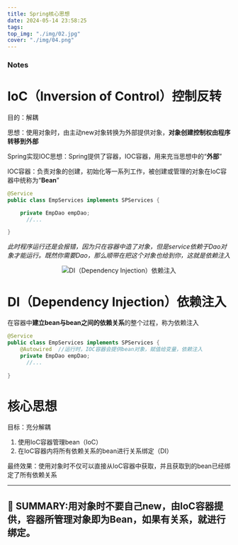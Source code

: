 ```yaml
---
title: Spring核心思想
date: 2024-05-14 23:58:25
tags: 
top_img: "./img/02.jpg"
cover: "./img/04.png"
---
```

### Notes

# IoC（Inversion of Control）控制反转

目的：解耦

思想：使用对象时，由主动new对象转换为外部提供对象，**对象创建控制权由程序转移到外部**

Spring实现IOC思想：Spring提供了容器，IOC容器，用来充当思想中的“**外部**”

IOC容器：负责对象的创建，初始化等一系列工作，被创建或管理的对象在IoC容器中统称为“**Bean**”

```java
@Service
public class EmpServices implements SPServices {

    private EmpDao empDao;
	  //...

}
```

*此时程序运行还是会报错，因为只在容器中造了对象，但是service依赖于Dao对象才能运行。既然你需要Dao，那么顺带在把这个对象也给到你，这就是依赖注入*

<div align="center">
  <img src="https://hspacetest.oss-cn-wuhan-lr.aliyuncs.com/%E4%BE%9D%E8%B5%96%E6%B3%A8%E5%85%A5.png" alt="DI（Dependency Injection）依赖注入">
</div>

# DI（Dependency Injection）依赖注入

在容器中**建立bean与bean之间的依赖关系**的整个过程，称为依赖注入

```java
@Service
public class EmpServices implements SPServices {
    @Autowired  //运行时，IOC容器会提供bean对象，赋值给变量，依赖注入
    private EmpDao empDao;
	  //...
    
}
```

# 核心思想

目标：充分解耦

1. 使用IoC容器管理bean（IoC）
2. 在IoC容器内将所有依赖关系的bean进行关系绑定（DI）

最终效果：使用对象时不仅可以直接从IoC容器中获取，并且获取到的bean已经绑定了所有依赖关系

---
📌 **SUMMARY:用对象时不要自己new，由IoC容器提供，容器所管理对象即为Bean，如果有关系，就进行绑定。**
---

